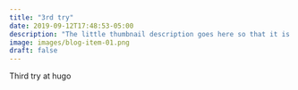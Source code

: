 ```yaml
---
title: "3rd try"
date: 2019-09-12T17:48:53-05:00
description: "The little thumbnail description goes here so that it is not overfilled with text"
image: images/blog-item-01.png
draft: false
---
```


Third try at hugo 
